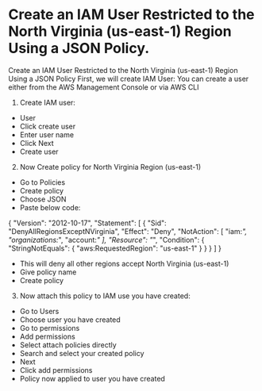 # Create an IAM User Restricted to the North Virginia (us-east-1) Region Using a JSON Policy.
Create an IAM User Restricted to the North Virginia (us-east-1) Region Using a JSON Policy
First, we will create IAM User:
You can create a user either from the AWS Management Console or via AWS CLI
1.	Create IAM user:
-	User
-	Click create user
-	Enter user name
-	Click Next
-	Create user
 

2.	Now Create policy for North Virginia Region (us-east-1)
-	Go to Policies
-	Create policy
-	Choose JSON
-	Paste below code: 

{
  "Version": "2012-10-17",
  "Statement": [
    {
      "Sid": "DenyAllRegionsExceptNVirginia",
      "Effect": "Deny",
      "NotAction": [
        "iam:*",
        "organizations:*",
        "account:*"
      ],
      "Resource": "*",
      "Condition": {
        "StringNotEquals": {
          "aws:RequestedRegion": "us-east-1"
        }
      }
    }
  ]
}

-	This will deny all other regions accept North Virginia (us-east-1)
-	Give policy name
-	Create policy
 

3.	Now attach this policy to IAM use you have created:
-	Go to Users
-	Choose user you have created
-	Go to permissions
-	Add permissions
-	Select attach policies directly
-	Search and select your created policy
-	Next
-	Click add permissions
-	Policy now applied to user you have created

 

